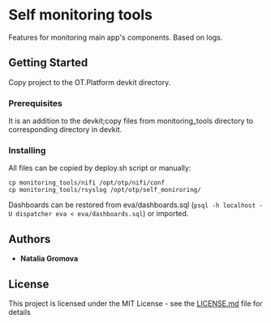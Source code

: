 # Self monitoring tools

Features for monitoring main app's components. Based on logs.

## Getting Started

Copy project to the OT.Platform devkit directory.

### Prerequisites

It is an addition to the devkit;copy files from monitoring_tools directory to corresponding directory in devkit. 


### Installing

All files can be copied by deploy.sh script or manually: 

```
cp monitoring_tools/nifi /opt/otp/nifi/conf
cp monitoring_tools/rsyslog /opt/otp/self_moniroring/

```

Dashboards can be restored from eva/dashboards.sql (`psql -h localhost -U dispatcher eva < eva/dashboards.sql`) or imported.


## Authors

* **Natalia Gromova** 

## License

This project is licensed under the MIT License - see the [LICENSE.md](LICENSE.md) file for details



